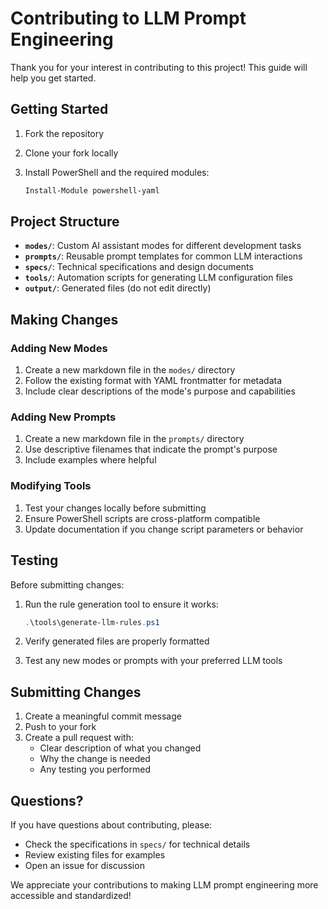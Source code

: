 # Contributing to LLM Prompt Engineering

Thank you for your interest in contributing to this project! This guide will help you get started.

## Getting Started

1. Fork the repository
2. Clone your fork locally
3. Install PowerShell and the required modules:

   ```powershell
   Install-Module powershell-yaml
   ```

## Project Structure

- **`modes/`**: Custom AI assistant modes for different development tasks
- **`prompts/`**: Reusable prompt templates for common LLM interactions
- **`specs/`**: Technical specifications and design documents
- **`tools/`**: Automation scripts for generating LLM configuration files
- **`output/`**: Generated files (do not edit directly)

## Making Changes

### Adding New Modes

1. Create a new markdown file in the `modes/` directory
2. Follow the existing format with YAML frontmatter for metadata
3. Include clear descriptions of the mode's purpose and capabilities

### Adding New Prompts

1. Create a new markdown file in the `prompts/` directory
2. Use descriptive filenames that indicate the prompt's purpose
3. Include examples where helpful

### Modifying Tools

1. Test your changes locally before submitting
2. Ensure PowerShell scripts are cross-platform compatible
3. Update documentation if you change script parameters or behavior

## Testing

Before submitting changes:

1. Run the rule generation tool to ensure it works:

   ```powershell
   .\tools\generate-llm-rules.ps1
   ```

2. Verify generated files are properly formatted
3. Test any new modes or prompts with your preferred LLM tools

## Submitting Changes

1. Create a meaningful commit message
2. Push to your fork
3. Create a pull request with:
   - Clear description of what you changed
   - Why the change is needed
   - Any testing you performed

## Questions?

If you have questions about contributing, please:

- Check the specifications in `specs/` for technical details
- Review existing files for examples
- Open an issue for discussion

We appreciate your contributions to making LLM prompt engineering more accessible and standardized!
